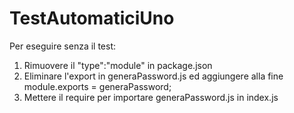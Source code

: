 # TestAutomaticiUno

Per eseguire senza il test:
1) Rimuovere il "type":"module" in package.json
2) Eliminare l'export in generaPassword.js ed aggiungere alla fine module.exports = generaPassword;
3) Mettere il require per importare generaPassword.js in index.js